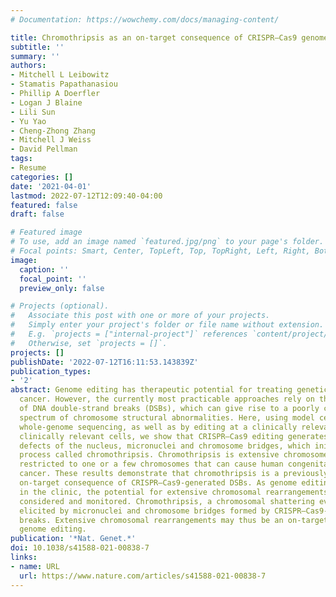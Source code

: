```yaml
---
# Documentation: https://wowchemy.com/docs/managing-content/

title: Chromothripsis as an on-target consequence of CRISPR–Cas9 genome editing
subtitle: ''
summary: ''
authors:
- Mitchell L Leibowitz
- Stamatis Papathanasiou
- Phillip A Doerfler
- Logan J Blaine
- Lili Sun
- Yu Yao
- Cheng-Zhong Zhang
- Mitchell J Weiss
- David Pellman
tags:
- Resume
categories: []
date: '2021-04-01'
lastmod: 2022-07-12T12:09:40-04:00
featured: false
draft: false

# Featured image
# To use, add an image named `featured.jpg/png` to your page's folder.
# Focal points: Smart, Center, TopLeft, Top, TopRight, Left, Right, BottomLeft, Bottom, BottomRight.
image:
  caption: ''
  focal_point: ''
  preview_only: false

# Projects (optional).
#   Associate this post with one or more of your projects.
#   Simply enter your project's folder or file name without extension.
#   E.g. `projects = ["internal-project"]` references `content/project/deep-learning/index.md`.
#   Otherwise, set `projects = []`.
projects: []
publishDate: '2022-07-12T16:11:53.143839Z'
publication_types:
- '2'
abstract: Genome editing has therapeutic potential for treating genetic diseases and
  cancer. However, the currently most practicable approaches rely on the generation
  of DNA double-strand breaks (DSBs), which can give rise to a poorly characterized
  spectrum of chromosome structural abnormalities. Here, using model cells and single-cell
  whole-genome sequencing, as well as by editing at a clinically relevant locus in
  clinically relevant cells, we show that CRISPR–Cas9 editing generates structural
  defects of the nucleus, micronuclei and chromosome bridges, which initiate a mutational
  process called chromothripsis. Chromothripsis is extensive chromosome rearrangement
  restricted to one or a few chromosomes that can cause human congenital disease and
  cancer. These results demonstrate that chromothripsis is a previously unappreciated
  on-target consequence of CRISPR–Cas9-generated DSBs. As genome editing is implemented
  in the clinic, the potential for extensive chromosomal rearrangements should be
  considered and monitored. Chromothripsis, a chromosomal shattering event, can be
  elicited by micronuclei and chromosome bridges formed by CRISPR–Cas9-generated double-stranded
  breaks. Extensive chromosomal rearrangements may thus be an on-target effect of
  genome editing.
publication: '*Nat. Genet.*'
doi: 10.1038/s41588-021-00838-7
links:
- name: URL
  url: https://www.nature.com/articles/s41588-021-00838-7
---
```

